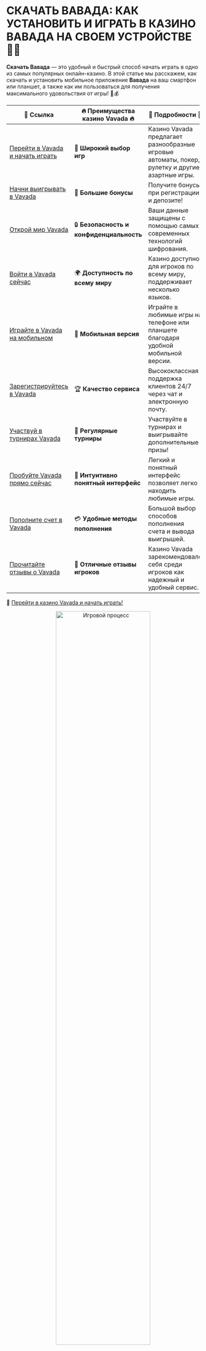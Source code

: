 # СКАЧАТЬ ВАВАДА: КАК УСТАНОВИТЬ И ИГРАТЬ В КАЗИНО ВАВАДА НА СВОЕМ УСТРОЙСТВЕ 📲🎰

**Скачать Вавада** — это удобный и быстрый способ начать играть в одно из самых популярных онлайн-казино. В этой статье мы расскажем, как скачать и установить мобильное приложение **Вавада** на ваш смартфон или планшет, а также как им пользоваться для получения максимального удовольствия от игры! 🚀💰

| 🔗 **Ссылка**                                         | 🔥 **Преимущества казино Vavada** 🔥  | 🌟 **Подробности** 🌟 |
|-----------------------------------------------------|-------------------------------------|----------------------|
| [Перейти в Vavada и начать играть](https://vavadapartner.pro/?promo=ea5c9275-6854-4505-94fc-95ab18221945-linkb2) | 🎰 **Широкий выбор игр**           | Казино Vavada предлагает разнообразные игровые автоматы, покер, рулетку и другие азартные игры. |
| [Начни выигрывать в Vavada](https://vavadapartner.pro/?promo=ea5c9275-6854-4505-94fc-95ab18221945-linkb2) | 💸 **Большие бонусы**              | Получите бонусы при регистрации и депозите! |
| [Открой мир Vavada](https://vavadapartner.pro/?promo=ea5c9275-6854-4505-94fc-95ab18221945-linkb2) | 🔒 **Безопасность и конфиденциальность** | Ваши данные защищены с помощью самых современных технологий шифрования. |
| [Войти в Vavada сейчас](https://vavadapartner.pro/?promo=ea5c9275-6854-4505-94fc-95ab18221945-linkb2) | 🌍 **Доступность по всему миру**    | Казино доступно для игроков по всему миру, поддерживает несколько языков. |
| [Играйте в Vavada на мобильном](https://vavadapartner.pro/?promo=ea5c9275-6854-4505-94fc-95ab18221945-linkb2) | 📱 **Мобильная версия**            | Играйте в любимые игры на телефоне или планшете благодаря удобной мобильной версии. |
| [Зарегистрируйтесь в Vavada](https://vavadapartner.pro/?promo=ea5c9275-6854-4505-94fc-95ab18221945-linkb2) | 🏆 **Качество сервиса**            | Высококлассная поддержка клиентов 24/7 через чат и электронную почту. |
| [Участвуй в турнирах Vavada](https://vavadapartner.pro/?promo=ea5c9275-6854-4505-94fc-95ab18221945-linkb2) | 🎉 **Регулярные турниры**          | Участвуйте в турнирах и выигрывайте дополнительные призы! |
| [Пробуйте Vavada прямо сейчас](https://vavadapartner.pro/?promo=ea5c9275-6854-4505-94fc-95ab18221945-linkb2) | 🎯 **Интуитивно понятный интерфейс** | Легкий и понятный интерфейс позволяет легко находить любимые игры. |
| [Пополните счет в Vavada](https://vavadapartner.pro/?promo=ea5c9275-6854-4505-94fc-95ab18221945-linkb2) | 💳 **Удобные методы пополнения**   | Большой выбор способов пополнения счета и вывода выигрышей. |
| [Прочитайте отзывы о Vavada](https://vavadapartner.pro/?promo=ea5c9275-6854-4505-94fc-95ab18221945-linkb2) | 💬 **Отличные отзывы игроков**     | Казино Vavada зарекомендовало себя среди игроков как надежный и удобный сервис. |

🔗 [Перейти в казино Vavada и начать играть!](https://vavadapartner.pro/?promo=ea5c9275-6854-4505-94fc-95ab18221945-linkb2)

<div align="center"> <img src="https://i.pinimg.com/originals/1d/b3/25/1db325483acbe642c6d4e6fdd73a4988.gif" alt="Игровой процесс" width="70%"> </div>
---

![Скачать Вавада](https://sro-opus.ru/top/zwezodlu/img104850.jpg)

## ЗАЧЕМ СКАЧИВАТЬ ВАВАДА? 📱

**Скачать Вавада** и установить приложение на ваше мобильное устройство — это отличное решение для тех, кто хочет всегда быть в игре и иметь доступ к своим любимым азартным развлечениям в любое время и в любом месте. Мобильная версия казино **Вавада** предлагает:
- Удобный и быстрый доступ к играм.
- Возможность пополнять и выводить средства на ходу.
- Оповещения о новых бонусах и акциях.
- Оптимизацию под мобильные устройства для легкости в использовании.

## КАК СКАЧАТЬ ВАВАДА НА АНДРОИД? 🤖

### 1. ПОСЕТИТЕ ОФИЦИАЛЬНЫЙ САЙТ ВАВАДА 💻
Для того чтобы скачать мобильное приложение **Вавада** на Android, посетите официальный сайт казино. Приложение не доступно в Google Play из-за специфики азартных игр, поэтому вам нужно будет скачать его с официального ресурса.

### 2. СКАЧАТЬ APK ФАЙЛ 📥
На главной странице сайта **Вавада** найдите раздел с мобильным приложением. Обычно там есть кнопка «Скачать для Android». Нажмите на нее, чтобы загрузить **APK файл** на ваше устройство.

### 3. УСТАНОВИТЕ ПРИЛОЖЕНИЕ ⚙️
После того как файл будет загружен, откройте его на вашем устройстве. Вам нужно будет разрешить установку приложений из неизвестных источников в настройках безопасности вашего устройства. После этого нажмите «Установить», и приложение будет установлено на ваш смартфон.

### 4. ОТКРОЙТЕ ПРИЛОЖЕНИЕ И НАЧНИТЕ ИГРАТЬ 🎮
После установки откройте приложение и войдите в свой аккаунт **Вавада** или зарегистрируйтесь, если вы новичок. Теперь вы готовы наслаждаться азартными играми прямо с вашего мобильного устройства!

## КАК СКАЧАТЬ ВАВАДА НА IOS? 🍏

### 1. ПОСЕТИТЕ ОФИЦИАЛЬНЫЙ САЙТ ВАВАДА 💻
Для пользователей iOS процесс скачивания немного отличается. Перейдите на официальный сайт **Вавада**, где в разделе мобильных приложений будет предложена ссылка для скачивания приложения для iPhone и iPad.

### 2. СКАЧАТЬ ПРИЛОЖЕНИЕ ИЗ APP STORE 📲
**Вавада** не имеет приложения в **App Store**, однако пользователи iOS могут воспользоваться веб-версией сайта, которая адаптирована под мобильные устройства. Просто добавьте сайт в "Экран Домой" вашего устройства, чтобы иметь быстрый доступ.

### 3. УСТАНОВИТЕ ПРИЛОЖЕНИЕ НА IOS 📲
Если **App Store** не поддерживает скачивание приложения, воспользуйтесь мобильной версией сайта **Вавада** через браузер Safari. Также можно добавить ярлык на главный экран для более быстрого доступа.

## ПРЕИМУЩЕСТВА СКАЧИВАНИЯ ПРИЛОЖЕНИЯ ВАВАДА 📱

### 1. УДОБСТВО ИГРЫ НА ХОДУ 🏃‍♂️
Скачав **Вавада**, вы можете играть в любимые игры в любом месте и в любое время — будь то дома, в транспорте или на отдыхе. Все игры адаптированы под мобильные устройства, что делает процесс игры удобным и быстрым.

### 2. ПОЛНЫЙ ДОСТУП К ВАШЕМУ АККАУНТУ 💼
Через мобильное приложение вы получаете доступ ко всем функциям вашего аккаунта: пополнение счета, вывод средств, участие в акциях и турнирах, а также просматривайте историю своих ставок и выигрышей.

### 3. ЛЕГКИЙ ДОСТУП К БОНУСАМ И АКЦИЯМ 🎁
Приложение **Вавада** позволяет всегда быть в курсе актуальных акций, бонусов и специальных предложений для игроков. Получайте уведомления о новых акциях и бонусах прямо на ваш смартфон!

### 4. БЫСТРЫЙ И БЕЗОПАСНЫЙ ВЫВОД И ПОПОЛНЕНИЕ СЧЕТА 💳
Все финансовые операции через приложение **Вавада** проходят быстро и безопасно. Вы можете пополнить свой счет или вывести средства без задержек, используя привычные способы оплаты.

## ИНТЕРФЕЙС ПРИЛОЖЕНИЯ ВАВАДА 🎮

Приложение **Вавада** имеет интуитивно понятный интерфейс. Все разделы сайта, такие как казино, ставки на спорт, поддержка и бонусы, находятся в удобном меню, что облегчает навигацию. Вам не придется тратить время на поиск нужных функций — все доступно буквально в пару кликов.

## РЕГУЛЯРНЫЕ ОБНОВЛЕНИЯ И ПОДДЕРЖКА 📢

**Вавада** регулярно обновляет свое приложение, исправляя ошибки и добавляя новые функции. Также в приложении всегда доступна служба поддержки, которая поможет решить любые проблемы, связанные с игрой или финансовыми операциями.

## КАК РЕШИТЬ ПРОБЛЕМЫ С СКАЧИВАНИЕМ? ⚠️

Если у вас возникли проблемы с загрузкой или установкой приложения:
- Убедитесь, что ваш смартфон поддерживает установленную версию приложения.
- Проверьте наличие свободного места на устройстве.
- Если скачивание не начинается, попробуйте снова загрузить файл с официального сайта.
- Для устройств на Android убедитесь, что в настройках безопасности разрешена установка приложений из неизвестных источников.

## ИТОГИ 💡

**Скачать Вавада** — это удобный способ всегда оставаться в игре, не зависимо от того, где вы находитесь. Мобильное приложение казино **Вавада** предлагает удобный интерфейс, быстрые финансовые операции и возможность получать бонусы на ходу. Установите приложение на свой смартфон или планшет и начните играть прямо сейчас! 🎰📲

**Скачивайте Вавада и играйте в любое время и в любом месте!** 💰🎉

